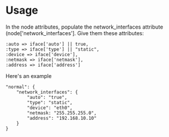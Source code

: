 Usage
=====

In the node attributes, populate the network_interfaces attribute (node['network_interfaces']. Give them these attributes:

    :auto => iface['auto'] || true,
    :type => iface['type'] || "static",
    :device => iface['device'],
    :netmask => iface['netmask'],
    :address => iface['address']

Here's an example

    "normal": {
        "network_interfaces": {
            "auto": "true",
            "type": "static",
            "device": "eth0",
            "netmask: "255.255.255.0",
            "address": "192.168.10.10"
        }
    }
